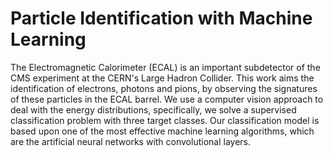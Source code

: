 # Particle Identification with Machine Learning

The Electromagnetic Calorimeter (ECAL) is an important subdetector of the
CMS experiment at the CERN's Large Hadron Collider. This work aims the
identification of electrons, photons and pions, by observing the signatures
of these particles in the ECAL barrel. We use a computer vision approach to
deal with the energy distributions, specifically, we solve a supervised
classification problem with three target classes. Our classification model
is based upon one of the most effective machine learning algorithms, which are
the artificial neural networks with convolutional layers.
